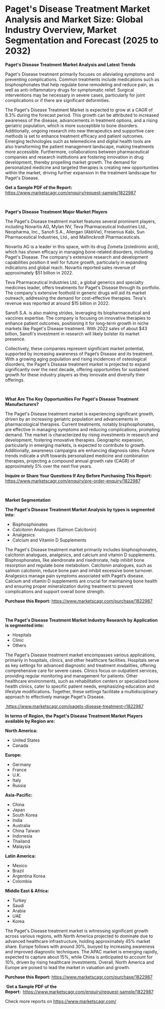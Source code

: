 <p><h1>Paget's Disease Treatment Market Analysis and Market Size: Global Industry Overview, Market Segmentation and Forecast (2025 to 2032)</h1></p><p><strong>Paget's Disease Treatment Market Analysis and Latest Trends</strong></p>
<p><p>Paget's Disease treatment primarily focuses on alleviating symptoms and preventing complications. Common treatments include medications such as bisphosphonates that help regulate bone remodeling and reduce pain, as well as anti-inflammatory drugs for symptomatic relief. Surgical interventions may be necessary in severe cases, particularly for joint complications or if there are significant deformities. </p><p>The Paget's Disease Treatment Market is expected to grow at a CAGR of 8.3% during the forecast period. This growth can be attributed to increased awareness of the disease, advancements in treatment options, and a rising geriatric population, which is more susceptible to bone disorders. Additionally, ongoing research into new therapeutics and supportive care methods is set to enhance treatment efficacy and patient outcomes. Emerging technologies such as telemedicine and digital health tools are also transforming the patient management landscape, making treatments more accessible. Furthermore, collaborations between pharmaceutical companies and research institutions are fostering innovation in drug development, thereby propelling market growth. The demand for personalized medicine and targeted therapies is creating new opportunities within the market, driving further expansion in the treatment landscape for Paget's Disease.</p></p>
<p><strong>Get a Sample PDF of the Report:&nbsp;</strong> <a href="https://www.marketscagr.com/enquiry/request-sample/1822987?utm_campaign=2138&utm_medium=2&utm_source=Github&utm_content=ia&utm_term=03032025&utm_id=pagets-disease-treatment">https://www.marketscagr.com/enquiry/request-sample/1822987</a></p>
<p>&nbsp;</p>
<p><strong>Paget's Disease Treatment Major Market Players</strong></p>
<p><p>The Paget's Disease treatment market features several prominent players, including Novartis AG, Mylan NV, Teva Pharmaceutical Industries Ltd., Neopharma, Inc., Sanofi S.A., Allergan (AbbVie), Fresenius Kabi, Sun Pharmaceutical Industries, Ltd., and Mallinckrodt Pharmaceuticals. </p><p>Novartis AG is a leader in this space, with its drug Zometa (zoledronic acid), which has shown efficacy in managing bone-related disorders, including Paget's Disease. The company's extensive research and development capabilities position it well for future growth, particularly in expanding indications and global reach. Novartis reported sales revenue of approximately $51 billion in 2022.</p><p>Teva Pharmaceutical Industries Ltd., a global generics and specialty medicines leader, offers treatments for Paget's Disease through its portfolio. The company's extensive foothold in generic drugs will aid its market outreach, addressing the demand for cost-effective therapies. Teva's revenue was reported at around $15 billion in 2022.</p><p>Sanofi S.A. is also making strides, leveraging its biopharmaceutical and vaccines expertise. The company is focusing on innovative therapies to enhance patient outcomes, positioning it for long-term growth in niche markets like Paget's Disease treatment. With 2022 sales of about $43 billion, Sanofi's investment in research will likely bolster its market presence.</p><p>Collectively, these companies represent significant market potential, supported by increasing awareness of Paget’s Disease and its treatment. With a growing aging population and rising incidences of osteological disorders, the Paget's Disease treatment market is projected to expand significantly over the next decade, offering opportunities for sustained growth for these industry players as they innovate and diversify their offerings.</p></p>
<p>&nbsp;</p>
<p><strong>What Are The Key Opportunities For Paget's Disease Treatment Manufacturers?</strong></p>
<p><p>The Paget's Disease treatment market is experiencing significant growth, driven by an increasing geriatric population and advancements in pharmacological therapies. Current treatments, notably bisphosphonates, are effective in managing symptoms and reducing complications, prompting demand. The market is characterized by rising investments in research and development, fostering innovative therapies. Geographic expansion, particularly in emerging markets, is expected to contribute to growth. Additionally, awareness campaigns are enhancing diagnosis rates. Future trends indicate a shift towards personalized medicine and combination therapies, projecting a compound annual growth rate (CAGR) of approximately 5% over the next five years.</p></p>
<p><strong>Inquire or Share Your Questions If Any Before Purchasing This Report:</strong> <a href="https://www.marketscagr.com/enquiry/pre-order-enquiry/1822987?utm_campaign=2138&utm_medium=2&utm_source=Github&utm_content=ia&utm_term=03032025&utm_id=pagets-disease-treatment">https://www.marketscagr.com/enquiry/pre-order-enquiry/1822987</a></p>
<p>&nbsp;</p>
<p><strong>Market Segmentation</strong></p>
<p><strong>The Paget's Disease Treatment Market Analysis by types is segmented into:</strong></p>
<p><ul><li>Bisphosphonates</li><li>Calcitonin Analogues (Salmon Calcitonin)</li><li>Analgesics</li><li>Calcium and Vitamin D Supplements</li></ul></p>
<p><p>The Paget's Disease treatment market primarily includes bisphosphonates, calcitonin analogues, analgesics, and calcium and vitamin D supplements. Bisphosphonates, like alendronate and risedronate, help inhibit bone resorption and regulate bone metabolism. Calcitonin analogues, such as salmon calcitonin, reduce bone pain and inhibit excessive bone turnover. Analgesics manage pain symptoms associated with Paget’s disease. Calcium and vitamin D supplements are crucial for maintaining bone health and ensuring proper mineralization during treatment to prevent complications and support overall bone strength.</p></p>
<p><strong>Purchase this Report:&nbsp;</strong><a href="https://www.marketscagr.com/purchase/1822987?utm_campaign=2138&utm_medium=2&utm_source=Github&utm_content=ia&utm_term=03032025&utm_id=pagets-disease-treatment">https://www.marketscagr.com/purchase/1822987</a></p>
<p>&nbsp;</p>
<p><strong>The Paget's Disease Treatment Market Industry Research by Application is segmented into:</strong></p>
<p><ul><li>Hospitals</li><li>Clinic</li><li>Others</li></ul></p>
<p><p>The Paget's Disease treatment market encompasses various applications, primarily in hospitals, clinics, and other healthcare facilities. Hospitals serve as key settings for advanced diagnostic and treatment modalities, offering comprehensive care for severe cases. Clinics focus on outpatient services, providing regular monitoring and management for patients. Other healthcare environments, such as rehabilitation centers or specialized bone health clinics, cater to specific patient needs, emphasizing education and lifestyle modifications. Together, these settings facilitate a multidisciplinary approach to effectively manage Paget's Disease.</p></p>
<p><a href="https://www.marketscagr.com/pagets-disease-treatment-r1822987?utm_campaign=2138&utm_medium=2&utm_source=Github&utm_content=ia&utm_term=03032025&utm_id=pagets-disease-treatment">&nbsp;https://www.marketscagr.com/pagets-disease-treatment-r1822987</a></p>
<p><strong>In terms of Region, the Paget's Disease Treatment Market Players available by Region are:</strong></p>
<p>
    <p> <strong> North America: </strong>
        <ul>
            <li>United States</li>
            <li>Canada</li>
        </ul>
        </p> 
    <p> <strong> Europe: </strong>
        <ul>
            <li>Germany</li>
            <li>France</li>
            <li>U.K.</li>
            <li>Italy</li>
            <li>Russia</li>
        </ul>
        </p> 
    <p> <strong> Asia-Pacific: </strong>
        <ul>
            <li>China</li>
            <li>Japan</li>
            <li>South Korea</li>
            <li>India</li>
            <li>Australia</li>
            <li>China Taiwan</li>
            <li>Indonesia</li>
            <li>Thailand</li>
            <li>Malaysia</li>
        </ul>
        </p> 
    <p> <strong> Latin America: </strong>
        <ul>
            <li>Mexico</li>
            <li>Brazil</li>
            <li>Argentina Korea</li>
            <li>Colombia</li>
        </ul>
        </p> 
    <p> <strong> Middle East & Africa: </strong>
        <ul>
            <li>Turkey</li>
            <li>Saudi</li>
            <li>Arabia</li>
            <li>UAE</li>
            <li>Korea</li>
        </ul>
    </p>
    </p>
<p><p>The Paget's Disease treatment market is witnessing significant growth across various regions, with North America projected to dominate due to advanced healthcare infrastructure, holding approximately 45% market share. Europe follows with around 30%, buoyed by increasing awareness and improved diagnostic techniques. The APAC market is emerging rapidly, expected to capture about 15%, while China is anticipated to account for 10%, driven by rising healthcare investments. Overall, North America and Europe are poised to lead the market in valuation and growth.</p></p>
<p><strong>Purchase this Report: </strong><a href="https://www.marketscagr.com/purchase/1822987?utm_campaign=2138&utm_medium=2&utm_source=Github&utm_content=ia&utm_term=03032025&utm_id=pagets-disease-treatment">https://www.marketscagr.com/purchase/1822987</a></p>
<p>&nbsp;<strong>Get a Sample PDF of the Report:&nbsp;&nbsp;</strong><a href="https://www.marketscagr.com/enquiry/request-sample/1822987?utm_campaign=2138&utm_medium=2&utm_source=Github&utm_content=ia&utm_term=03032025&utm_id=pagets-disease-treatment">https://www.marketscagr.com/enquiry/request-sample/1822987</a></p>
<p><strong></strong></p>
<p>Check more reports on <a href="https://www.marketscagr.com/?utm_campaign=2138&utm_medium=2&utm_source=Github&utm_content=ia&utm_term=03032025&utm_id=pagets-disease-treatment">https://www.marketscagr.com/</a></p>